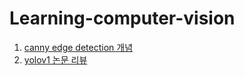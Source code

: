 # Learning-computer-vision


1. [canny edge detection 개념](https://carstart.tistory.com/188)
2. [yolov1 논문 리뷰](https://deep-learning-study.tistory.com/430)
